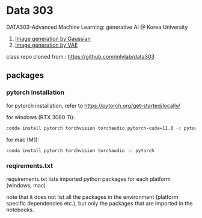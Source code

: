 # Data 303
DATA303-Advanced Machine Learning: generative AI @ Korea University

1. [Image generation by Gaussian](https://github.com/mlvlab/data303/blob/main/Image_Generation_by_Gaussian.ipynb)
2. [Image generation by VAE](https://github.com/mlvlab/data303/blob/main/Image_Generation_by_VAE.ipynb)


class repo cloned from : https://github.com/mlvlab/data303


## packages
### pytorch installation

for pytorch installation, refer to https://pytorch.org/get-started/locally/


for windows (RTX 3060 Ti):
```bash
conda install pytorch torchvision torchaudio pytorch-cuda=11.8 -c pytorch -c nvidia
```

for mac (M1):
```bash
conda install pytorch torchvision torchaudio -c pytorch
```

### reqirements.txt
requirements.txt lists imported python packages for each platform (windows, mac)

note that it does not list all the packages in the environment (platform specific dependencies etc.), but only the packages that are imported in the notebooks.
